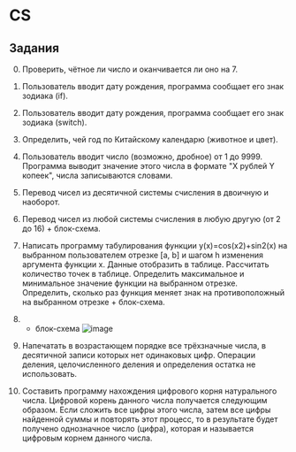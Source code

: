 # CS
<!-- ЗАДАНИЯ -->
## Задания

0.	Проверить, чётное ли число и оканчивается ли оно на 7.

1.	Пользователь вводит дату рождения, программа сообщает его знак зодиака (if).

2.	Пользователь вводит дату рождения, программа сообщает его знак зодиака (switch).

3.	Определить, чей год по Китайскому календарю (животное и цвет).

4.	Пользователь вводит число (возможно, дробное) от 1 до 9999. Программа выводит значение этого числа в формате "X рублей Y копеек", числа записываются словами.

5.	Перевод чисел из десятичной системы счисления в двоичную и наоборот.

6.	Перевод чисел из любой системы счисления в любую другую (от 2 до 16) + блок-схема.

7.	Написать программу табулирования функции y(x)=cos(x2)+sin2(x) на выбранном пользователем отрезке [a, b] и шагом h изменения аргумента функции x. Данные отобразить в таблице. Рассчитать количество точек в таблице. Определить максимальное и минимальное значение функции на выбранном отрезке. Определить, сколько раз функция меняет знак на противоположный на выбранном отрезке + блок-схема.

8.	+ блок-схема
![image](https://user-images.githubusercontent.com/114815179/228654535-cd85cd24-c23d-48e3-bbd4-7d7270a34387.png)

9. Напечатать в возрастающем порядке все трёхзначные числа, в десятичной записи которых нет одинаковых цифр. Операции деления, целочисленного деления и определения остатка не использовать.

10. Составить программу нахождения цифрового корня натурального числа. Цифровой корень данного числа получается следующим образом. Если сложить все цифры этого числа, затем все цифры найденной суммы и повторять этот процесс, то в результате будет получено однозначное число (цифра), которая и называется цифровым корнем данного числа.
